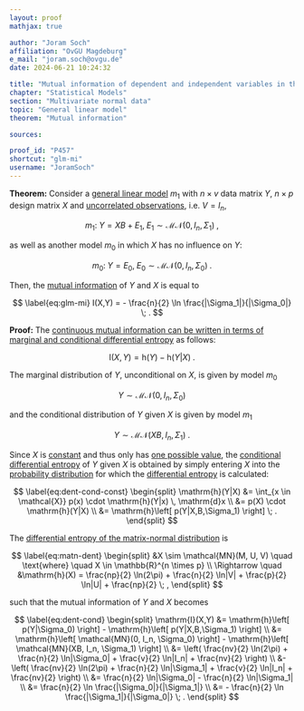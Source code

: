 ```yaml
---
layout: proof
mathjax: true

author: "Joram Soch"
affiliation: "OvGU Magdeburg"
e_mail: "joram.soch@ovgu.de"
date: 2024-06-21 10:24:32

title: "Mutual information of dependent and independent variables in the general linear model"
chapter: "Statistical Models"
section: "Multivariate normal data"
topic: "General linear model"
theorem: "Mutual information"

sources:

proof_id: "P457"
shortcut: "glm-mi"
username: "JoramSoch"
---
```



**Theorem:** Consider a [general linear model](/D/glm) $m_1$ with $n \times v$ data matrix $Y$, $n \times p$ design matrix $X$ and [uncorrelated observations](/D/glm), i.e. $V = I_n$,

$$ \label{eq:m1}
m_1: \; Y = X B + E_1, \; E_1 \sim \mathcal{MN}(0, I_n, \Sigma_1) \; ,
$$

as well as another model $m_0$ in which $X$ has no influence on $Y$:

$$ \label{eq:m0}
m_0: \; Y = E_0, \; E_0 \sim \mathcal{MN}(0, I_n, \Sigma_0) \; .
$$

Then, the [mutual information](/D/mi) of $Y$ and $X$ is equal to

$$ \label{eq:glm-mi}
I(X,Y) = - \frac{n}{2} \ln \frac{|\Sigma_1|}{|\Sigma_0|} \; .
$$


**Proof:** The [continuous mutual information can be written in terms of marginal and conditional differential entropy](/P/cmi-mcde) as follows:

$$ \label{eq:cmi-mcde}
\mathrm{I}(X,Y) = \mathrm{h}(Y) - \mathrm{h}(Y|X) \; .
$$

The marginal distribution of $Y$, unconditional on $X$, is given by model $m_0$

$$ \label{eq:m0-dist}
Y \sim \mathcal{MN}(0, I_n, \Sigma_0)
$$

and the conditional distribution of $Y$ given $X$ is given by model $m_1$

$$ \label{eq:m1-dist}
Y \sim \mathcal{MN}(XB, I_n, \Sigma_1) \; .
$$

Since $X$ is [constant](/D/const) and thus only has [one possible value](/D/samp-spc), the [conditional differential entropy](/D/dent-cond) of $Y$ given $X$ is obtained by simply entering $X$ into the [probability distribution](/D/dist) for which the [differential entropy](/D/dent-cond) is calculated:

$$ \label{eq:dent-cond-const}
\begin{split}
\mathrm{h}(Y|X)
&= \int_{x \in \mathcal{X}} p(x) \cdot \mathrm{h}(Y|x) \, \mathrm{d}x \\
&= p(X) \cdot \mathrm{h}(Y|X) \\
&= \mathrm{h}\left[ p(Y|X,B,\Sigma_1) \right] \; .
\end{split}
$$

The [differential entropy of the matrix-normal distribution](/P/matn-dent) is

$$ \label{eq:matn-dent}
\begin{split}
&X \sim \mathcal{MN}(M, U, V) \quad \text{where} \quad X \in \mathbb{R}^{n \times p} \\
\Rightarrow \quad 
&\mathrm{h}(X) = \frac{np}{2} \ln(2\pi) + \frac{n}{2} \ln|V| + \frac{p}{2} \ln|U| + \frac{np}{2} \; ,
\end{split}
$$

such that the mutual information of $Y$ and $X$ becomes

$$ \label{eq:dent-cond}
\begin{split}
\mathrm{I}(X,Y)
&= \mathrm{h}\left[ p(Y|\Sigma_0) \right] - \mathrm{h}\left[ p(Y|X,B,\Sigma_1) \right] \\
&= \mathrm{h}\left[ \mathcal{MN}(0, I_n, \Sigma_0) \right] - \mathrm{h}\left[ \mathcal{MN}(XB, I_n, \Sigma_1) \right] \\
&= \left( \frac{nv}{2} \ln(2\pi) + \frac{n}{2} \ln|\Sigma_0| + \frac{v}{2} \ln|I_n| + \frac{nv}{2} \right) \\
&- \left( \frac{nv}{2} \ln(2\pi) + \frac{n}{2} \ln|\Sigma_1| + \frac{v}{2} \ln|I_n| + \frac{nv}{2} \right) \\
&= \frac{n}{2} \ln|\Sigma_0| - \frac{n}{2} \ln|\Sigma_1| \\
&= \frac{n}{2} \ln \frac{|\Sigma_0|}{|\Sigma_1|} \\
&= - \frac{n}{2} \ln \frac{|\Sigma_1|}{|\Sigma_0|} \; .
\end{split}
$$